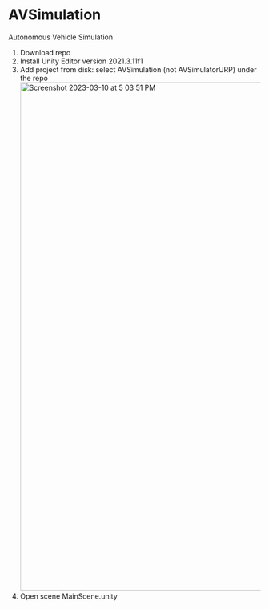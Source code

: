 # AVSimulation
Autonomous Vehicle Simulation 

1. Download repo
2. Install Unity Editor version 2021.3.11f1
3. Add project from disk: select AVSimulation (not AVSimulatorURP) under the repo <img width="1013" alt="Screenshot 2023-03-10 at 5 03 51 PM" src="https://user-images.githubusercontent.com/71951467/224455950-4189d354-bd20-4195-ab77-fe61118eef27.png">
4. Open scene MainScene.unity
